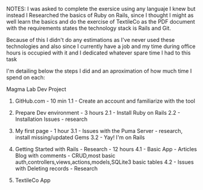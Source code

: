 NOTES: I was asked to complete the exersice using any languaje I knew but instead I Researched the basics of Ruby on Rails, since I thought I might as well learn the basics and do the exercise of TextileCo as the PDF document with the requirements states the technology stack is Rails and Git.

Because of this I didn't do any estimations as I've never used these technologies and also since I currently have a job and my time during office hours is occupied with it and I dedicated whatever spare time I had to this task

I'm detailing below the steps I did and an aproximation of how much time I spend on each:

Magma Lab Dev Project

1) GitHub.com - 10 min
	1.1 - Create an account and familiarize with the tool

2) Prepare Dev environment - 3 hours
	2.1 - Install Ruby on Rails
	2.2 - Installation Issues - research
  
3) My first page - 1 hour
	3.1 - Issues with the Puma Server - research, install missing/updated Gems
	3.2 - Yay! I'm on Rails
  
4) Getting Started with Rails - Research -  12 hours
	4.1 - Basic App - Articles Blog with comments - CRUD,most basic auth,controllers,views,actions,models,SQLite3 basic tables
	4.2 - Issues with Deleting records - Research

5) TextileCo App
